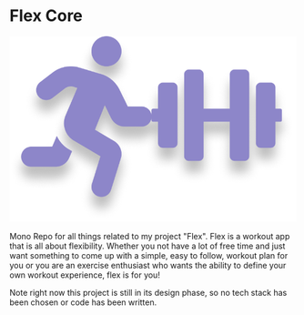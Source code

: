 # Flex Core
![](./flex-mock-logo.png)

Mono Repo for all things related to my project "Flex". Flex is a workout app that is all about flexibility. Whether you not have a lot of free time and just want something to come up with a simple, easy to follow, workout plan for you or you are an exercise enthusiast who wants the ability to define your own workout experience, flex is for you!

Note right now this project is still in its design phase, so no tech stack has been chosen or code has been written.
